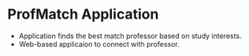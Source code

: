 # ProfMatch Application

- Application finds the best match professor based on study interests.
- Web-based applicaion to connect with professor.



